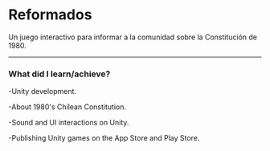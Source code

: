 # Reformados
Un juego interactivo para informar a la comunidad sobre la Constitución de 1980.

---
### What did I learn/achieve?

-Unity development.

-About 1980's Chilean Constitution.

-Sound and UI interactions on Unity.

-Publishing Unity games on the App Store and Play Store.
